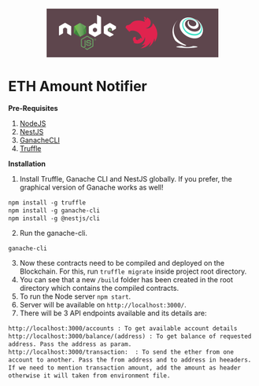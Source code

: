 <p align="center">
  <a href="#"><img src="./box-img-sm.png" alt="Logo" /></a>
</p>

# ETH Amount Notifier

**Pre-Requisites**
1. [NodeJS](https://nodejs.org/)
2. [NestJS](https://nestjs.com/)
3. [GanacheCLI](https://github.com/trufflesuite/ganache-cli)
4. [Truffle](https://github.com/trufflesuite/truffle)

**Installation**
1. Install Truffle, Ganache CLI and NestJS globally. If you prefer, the graphical version of Ganache works as well!
```
npm install -g truffle
npm install -g ganache-cli
npm install -g @nestjs/cli
```

2. Run the ganache-cli.
```
ganache-cli
```

3. Now these contracts need to be compiled and deployed on the Blockchain. For this, run `truffle migrate` inside project root directory. 
4. You can see that a new `/build` folder has been created in the root directory which contains the compiled contracts.
5. To run the Node server `npm start`.
6. Server will be available on `http://localhost:3000/`.
7. There will be 3 API endpoints available and its details are:
```
http://localhost:3000/accounts : To get available account details
http://localhost:3000/balance/(address) : To get balance of requested address. Pass the address as param.
http://localhost:3000/transaction:  : To send the ether from one account to another. Pass the from address and to address in heeaders. If we need to mention transaction amount, add the amount as header otherwise it will taken from environment file.
```


